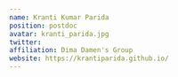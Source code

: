 ```yaml
---
name: Kranti Kumar Parida
position: postdoc
avatar: kranti_parida.jpg
twitter:
affiliation: Dima Damen's Group
website: https://krantiparida.github.io/
---
```

